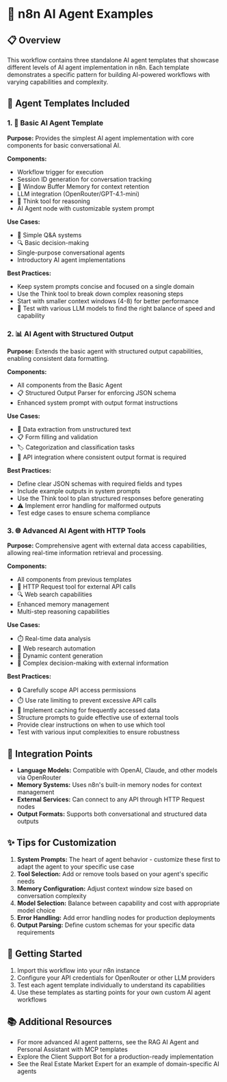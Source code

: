 # 🤖 n8n AI Agent Examples

## 📋 Overview

This workflow contains three standalone AI agent templates that showcase different levels of AI agent implementation in n8n. Each template demonstrates a specific pattern for building AI-powered workflows with varying capabilities and complexity.

## 🧩 Agent Templates Included

### 1. 🔄 Basic AI Agent Template

**Purpose:** Provides the simplest AI agent implementation with core components for basic conversational AI.

**Components:**
- Workflow trigger for execution
- Session ID generation for conversation tracking
- 🧠 Window Buffer Memory for context retention
- LLM integration (OpenRouter/GPT-4.1-mini)
- 💭 Think tool for reasoning
- AI Agent node with customizable system prompt

**Use Cases:**
- 💬 Simple Q&A systems
- 🔍 Basic decision-making
- Single-purpose conversational agents
- Introductory AI agent implementations

**Best Practices:**
- Keep system prompts concise and focused on a single domain
- Use the Think tool to break down complex reasoning steps
- Start with smaller context windows (4-8) for better performance
- 🧪 Test with various LLM models to find the right balance of speed and capability

### 2. 📊 AI Agent with Structured Output

**Purpose:** Extends the basic agent with structured output capabilities, enabling consistent data formatting.

**Components:**
- All components from the Basic Agent
- 📋 Structured Output Parser for enforcing JSON schema
- Enhanced system prompt with output format instructions

**Use Cases:**
- 📝 Data extraction from unstructured text
- 📋 Form filling and validation
- 🏷️ Categorization and classification tasks
- 🔌 API integration where consistent output format is required

**Best Practices:**
- Define clear JSON schemas with required fields and types
- Include example outputs in system prompts
- Use the Think tool to plan structured responses before generating
- ⚠️ Implement error handling for malformed outputs
- Test edge cases to ensure schema compliance

### 3. 🌐 Advanced AI Agent with HTTP Tools

**Purpose:** Comprehensive agent with external data access capabilities, allowing real-time information retrieval and processing.

**Components:**
- All components from previous templates
- 🔗 HTTP Request tool for external API calls
- 🔍 Web search capabilities
- Enhanced memory management
- Multi-step reasoning capabilities

**Use Cases:**
- ⏱️ Real-time data analysis
- 🔎 Web research automation
- 📄 Dynamic content generation
- 🧩 Complex decision-making with external information

**Best Practices:**
- 🔒 Carefully scope API access permissions
- ⏱️ Use rate limiting to prevent excessive API calls
- 💾 Implement caching for frequently accessed data
- Structure prompts to guide effective use of external tools
- Provide clear instructions on when to use which tool
- Test with various input complexities to ensure robustness

## 🔄 Integration Points

- **Language Models:** Compatible with OpenAI, Claude, and other models via OpenRouter
- **Memory Systems:** Uses n8n's built-in memory nodes for context management
- **External Services:** Can connect to any API through HTTP Request nodes
- **Output Formats:** Supports both conversational and structured data outputs

## ✨ Tips for Customization

1. **System Prompts:** The heart of agent behavior - customize these first to adapt the agent to your specific use case
2. **Tool Selection:** Add or remove tools based on your agent's specific needs
3. **Memory Configuration:** Adjust context window size based on conversation complexity
4. **Model Selection:** Balance between capability and cost with appropriate model choice
5. **Error Handling:** Add error handling nodes for production deployments
6. **Output Parsing:** Define custom schemas for your specific data requirements

## 🚀 Getting Started

1. Import this workflow into your n8n instance
2. Configure your API credentials for OpenRouter or other LLM providers
3. Test each agent template individually to understand its capabilities
4. Use these templates as starting points for your own custom AI agent workflows

## 📚 Additional Resources

- For more advanced AI agent patterns, see the RAG AI Agent and Personal Assistant with MCP templates
- Explore the Client Support Bot for a production-ready implementation
- See the Real Estate Market Expert for an example of domain-specific AI agents 